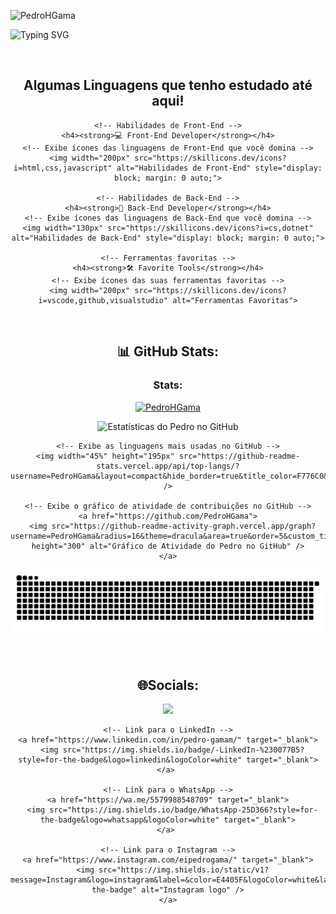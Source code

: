 <!-- Exibe o número de visualizações do perfil -->
<p align="left"> 
  <img src="https://komarev.com/ghpvc/?username=PedroHGama&label=Profile%20views&color=0e75b6&style=flat" alt="PedroHGama" /> 
</p>

<!-- Animação de digitação SVG que exibe informações sobre você -->
![Typing SVG](https://readme-typing-svg.herokuapp.com/?color=02D9F7FF&size=35&center=true&vCenter=true&width=1000&lines=Hi!👋+My+name+is+Pedro;I'm+from+Brazil;I'm+17+years-old;I'm+Web+Develop;Welcome+to+my+profile!)

<!-- Seção centralizada que apresenta brevemente o perfil -->
<div align="center">
  <br>

  <!-- Seção de linguagens estudadas -->
  <div align="center">
    <h2>Algumas Linguagens que tenho estudado até aqui!</h2>

    <!-- Habilidades de Front-End -->
    <h4><strong>💻 Front-End Developer</strong></h4>
    <!-- Exibe ícones das linguagens de Front-End que você domina -->
    <img width="200px" src="https://skillicons.dev/icons?i=html,css,javascript" alt="Habilidades de Front-End" style="display: block; margin: 0 auto;">

    <!-- Habilidades de Back-End -->
    <h4><strong>🚪 Back-End Developer</strong></h4>
    <!-- Exibe ícones das linguagens de Back-End que você domina -->
    <img width="130px" src="https://skillicons.dev/icons?i=cs,dotnet" alt="Habilidades de Back-End" style="display: block; margin: 0 auto;">

    <!-- Ferramentas favoritas -->
    <h4><strong>🛠️ Favorite Tools</strong></h4>
    <!-- Exibe ícones das suas ferramentas favoritas -->
    <img width="200px" src="https://skillicons.dev/icons?i=vscode,github,visualstudio" alt="Ferramentas Favoritas">
  </div>

  <br>

  <!-- Seção de Estatísticas do GitHub -->
  ## 📊 GitHub Stats:
  
  <!-- Título para os troféus do GitHub -->
  <h3 align="center">Stats:</h3>

  <!-- Exibe os troféus do GitHub (conquistas) -->
  <p align="center"> 
    <a href="https://github.com/ryo-ma/github-profile-trophy">
      <img src="https://github-profile-trophy.vercel.app/?username=PedroHGama&theme=dracula&column=-1" alt="PedroHGama" />
    </a> 
  </p>

  <!-- Estatísticas e linguagens mais usadas no GitHub -->
  <div align="center">  
    <!-- Exibe estatísticas do GitHub como commits, PRs, etc. -->
    <img width="53%" height="195px" src="https://github-readme-stats.vercel.app/api?username=PedroHGama&show_icons=true&count_private=true&hide_border=true&title_color=F776C0&icon_color=02D9F7FF&text_color=6594E2&bg_color=0d1117" alt="Estatísticas do Pedro no GitHub" /> 

    <!-- Exibe as linguagens mais usadas no GitHub -->
    <img width="45%" height="195px" src="https://github-readme-stats.vercel.app/api/top-langs/?username=PedroHGama&layout=compact&hide_border=true&title_color=F776C0&text_color=6594E2&bg_color=0d1117" />
    
    <!-- Exibe o gráfico de atividade de contribuições no GitHub -->
    <a href="https://github.com/PedroHGama">
      <img src="https://github-readme-activity-graph.vercel.app/graph?username=PedroHGama&radius=16&theme=dracula&area=true&order=5&custom_title=Contribution%20Chart" height="300" alt="Gráfico de Atividade do Pedro no GitHub" />
    </a>
  </div>

  <!-- Animação de cobra que mostra contribuições em um grid -->
  ![Snake animation](https://github.com/daniellimapro/daniellimapro/blob/output/github-contribution-grid-snake.svg)

  <br>

  <!-- Seção de redes sociais -->
  ## 🌐Socials:
  <div> 
    <!-- Link para o Gmail -->
    <a href = "mailto:pedrogamase@gmail.com">
      <img src="https://img.shields.io/badge/-Gmail-%23333?style=for-the-badge&logo=gmail&logoColor=white" target="_blank">
    </a>

    <!-- Link para o LinkedIn -->
    <a href="https://www.linkedin.com/in/pedro-gamam/" target="_blank">
      <img src="https://img.shields.io/badge/-LinkedIn-%230077B5?style=for-the-badge&logo=linkedin&logoColor=white" target="_blank">
    </a> 

    <!-- Link para o WhatsApp -->
    <a href="https://wa.me/5579988548709" target="_blank">
      <img src="https://img.shields.io/badge/WhatsApp-25D366?style=for-the-badge&logo=whatsapp&logoColor=white" target="_blank">
    </a> 

    <!-- Link para o Instagram -->
    <a href="https://www.instagram.com/eipedrogama/" target="_blank">
      <img src="https://img.shields.io/static/v1?message=Instagram&logo=instagram&label=&color=E4405F&logoColor=white&labelColor=&style=for-the-badge" alt="Instagram logo" />
    </a>
  </div>
